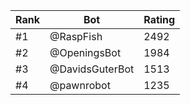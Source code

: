 Rank|Bot|Rating
---|---|---
#1|@RaspFish|2492
#2|@OpeningsBot|1984
#3|@DavidsGuterBot|1513
#4|@pawnrobot|1235
